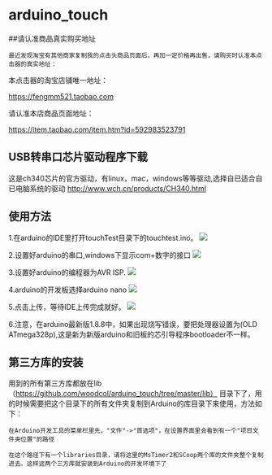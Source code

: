 # arduino_touch

##请认准商品真实购买地址

    最近发现淘宝有其他商家复制我的点击头商品页面后，再加一定价格再出售，请购买时认准本点击器的真实地址：

本点击器的淘宝店铺唯一地址：

https://fengmm521.taobao.com

请认准本店商品页面地址：

https://item.taobao.com/item.htm?id=592983523791

## USB转串口芯片驱动程序下载

这是ch340芯片的官方驱动，有linux，mac，windows等等驱动,选择自已适合自已电脑系统的驱动
http://www.wch.cn/products/CH340.html

## 使用方法

1.在arduino的IDE里打开touchTest目录下的touchtest.ino。
![](https://github.com/woodcol/arduino_touch/raw/master/img/dk.png)

2.设置好arduino的串口,windows下显示com+数字的接口
![](https://github.com/woodcol/arduino_touch/raw/master/img/com.png)

3.设置好arduino的编程器为AVR ISP.
![](https://github.com/woodcol/arduino_touch/raw/master/img/bcq.jpeg)

4.arduino的开发板选择arduino nano
![](https://github.com/woodcol/arduino_touch/raw/master/img/kfb.jpeg)

5.点击上传，等待IDE上传完成就好。
![](https://github.com/woodcol/arduino_touch/raw/master/img/sc.png)

6.注意，在arduino最新版1.8.8中，如果出现烧写错误，要把处理器设置为(OLD ATmega328p),这是新为新版arduino和旧板的芯引导程序bootloader不一样。

## 第三方库的安装

用到的所有第三方库都放在lib（https://github.com/woodcol/arduino_touch/tree/master/lib） 目录下了，用的时候需要把这个目录下的所有文件夹复制到Arduino的库目录下来使用，方法如下：

```
在Arduino开发工具的菜单栏里先，"文件"->"首选项"，在设置界面里会看到有一个"项目文件夹位置"的路径

在这个路径下有一个libraries目录，请将这里的MsTimer2和SCoop两个库的文件夹整个复制进去。这样这两个三方库就安装到Arduino的开发环境下了
```

